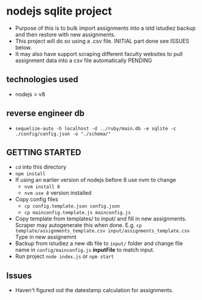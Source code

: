 # nodejs sqlite project

* Purpose of this is to bulk import assignments into a istd istudiez backup and then restore with new assignments.
* This project will do so using a .csv file. INITIAL part done see ISSUES below.
* It may also have support scraping different faculty websites to pull assignment data into a csv file automatically PENDING

## technologies used

* nodejs > v8

## reverse engineer db

* `sequelize-auto -h localhost -d ../ruby/main.db -e sqlite -c ./config/config.json -o "./schema/"`

## GETTING STARTED

* `cd` into this directory
* `npm install`
* If using an earlier version of nodejs before 8 use nvm to change
  * `nvm install 8`
  * `nvm use 8` version installed
* Copy config files
  * `cp config.template.json config.json`
  * `cp mainconfig.template.js mainconfig.js`
* Copy template from templates/ to input/ and fill in new assignments. Scraper may autogenerate this when done. E.g. `cp template/assignments_template.csv input/assignments_template.csv` Type in new assignemnt
* Backup from istudiez a new db file to `input/` folder and change file name in `config/mainconfig.js` **inputFile** to match input.
* Run project `node index.js` or `npm start`

## Issues

* Haven't figured out the datestamp calculation for assignments.